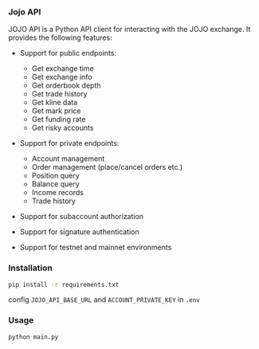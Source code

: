 ### Jojo API

JOJO API is a Python API client for interacting with the JOJO exchange. It provides the following features:

- Support for public endpoints:
  - Get exchange time
  - Get exchange info
  - Get orderbook depth
  - Get trade history
  - Get kline data
  - Get mark price
  - Get funding rate
  - Get risky accounts

- Support for private endpoints:
  - Account management
  - Order management (place/cancel orders etc.)
  - Position query
  - Balance query
  - Income records
  - Trade history

- Support for subaccount authorization
- Support for signature authentication
- Support for testnet and mainnet environments

### Installation

```bash
pip install -r requirements.txt
```

config `JOJO_API_BASE_URL` and `ACCOUNT_PRIVATE_KEY` in `.env`

### Usage

```python
python main.py
```
